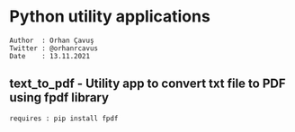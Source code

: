 # Python utility applications

    Author  : Orhan Çavuş
    Twitter : @orhanrcavus
    Date    : 13.11.2021

## text_to_pdf - Utility app to convert txt file to PDF using fpdf library

    requires : pip install fpdf
